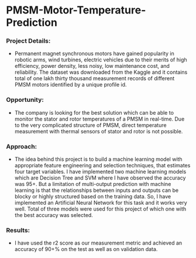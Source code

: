 # PMSM-Motor-Temperature-Prediction
### Project Details: 
- Permanent magnet synchronous motors have gained popularity in robotic arms, wind turbines, electric vehicles due to their merits of high efficiency, power density, less noisy, low maintenance cost, and reliability. The dataset was downloaded from the Kaggle and it contains total of one lakh thirty thousand measurement records of different PMSM motors identified by a unique profile id. 
 
### Opportunity:
- The company is looking for the best solution which can be able to monitor the stator and rotor temperatures of a PMSM in real-time. Due to the very complicated structure of PMSM, direct temperature measurement with thermal sensors of stator and rotor is not possible.

### Approach:
- The idea behind this project is to build a machine learning model with appropriate feature engineering and selection techniques, that estimates four target variables. I have implemented two machine learning models which are Decision Tree and SVM where I have observed the accuracy was 95+. But a limitation of multi-output prediction with machine learning is that the relationships between inputs and outputs can be blocky or highly structured based on the training data. So, I have implemented an Artificial Neural Network for this task and it works very well. Total of three models were used for this project of which one with the best accuracy was selected.

### Results:
- I have used the r2 score as our measurement metric and achieved an accuracy of 90+% on the test as well as on validation data.
